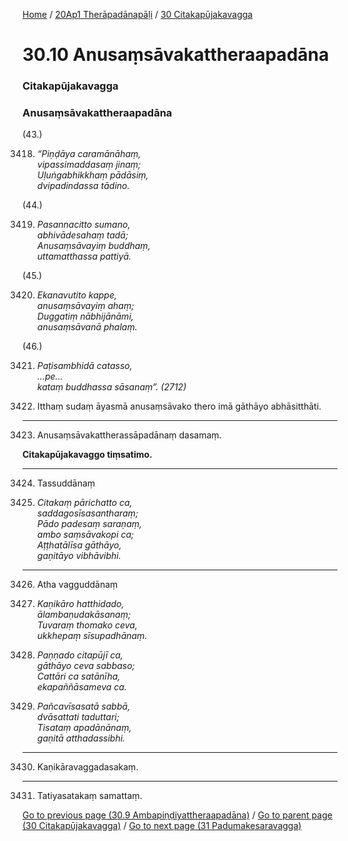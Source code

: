 
[Home](/) / [20Ap1 Therāpadānapāḷi](../../20Ap1.md) / [30 Citakapūjakavagga](../30.md)

# 30.10 Anusaṃsāvakattheraapadāna

### Citakapūjakavagga

### Anusaṃsāvakattheraapadāna

(43.)

3418. _“Piṇḍāya caramānāhaṃ,_  
_vipassimaddasaṃ jinaṃ;_  
_Uḷuṅgabhikkhaṃ pādāsiṃ,_  
_dvipadindassa tādino._  


(44.)

3419. _Pasannacitto sumano,_  
_abhivādesahaṃ tadā;_  
_Anusaṃsāvayiṃ buddhaṃ,_  
_uttamatthassa pattiyā._  


(45.)

3420. _Ekanavutito kappe,_  
_anusaṃsāvayiṃ ahaṃ;_  
_Duggatiṃ nābhijānāmi,_  
_anusaṃsāvanā phalaṃ._  


(46.)

3421. _Paṭisambhidā catasso,_  
_…pe…_  
_kataṃ buddhassa sāsanaṃ”. (2712)_  


3422. Itthaṃ sudaṃ āyasmā anusaṃsāvako thero imā gāthāyo abhāsitthāti.

---

3423. Anusaṃsāvakattherassāpadānaṃ dasamaṃ.

  
**Citakapūjakavaggo tiṃsatimo.**



---

3424. Tassuddānaṃ



3425. _Citakaṃ pārichatto ca,_  
_saddagosīsasantharaṃ;_  
_Pādo padesaṃ saraṇaṃ,_  
_ambo saṃsāvakopi ca;_  
_Aṭṭhatālīsa gāthāyo,_  
_gaṇitāyo vibhāvibhi._  


---

3426. Atha vagguddānaṃ



3427. _Kaṇikāro hatthidado,_  
_ālambaṇudakāsanaṃ;_  
_Tuvaraṃ thomako ceva,_  
_ukkhepaṃ sīsupadhānaṃ._  


3428. _Paṇṇado citapūjī ca,_  
_gāthāyo ceva sabbaso;_  
_Cattāri ca satānīha,_  
_ekapaññāsameva ca._  


3429. _Pañcavīsasatā sabbā,_  
_dvāsattati taduttari;_  
_Tisataṃ apadānānaṃ,_  
_gaṇitā atthadassibhi._  


---

3430. Kaṇikāravaggadasakaṃ.



---

3431. Tatiyasatakaṃ samattaṃ.



[Go to previous page (30.9 Ambapiṇḍiyattheraapadāna)](30.9.md) / [Go to parent page (30 Citakapūjakavagga)](../30.md) / [Go to next page (31 Padumakesaravagga)](../31.md)


